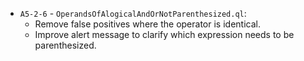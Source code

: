  - `A5-2-6` - `OperandsOfAlogicalAndOrNotParenthesized.ql`:
   - Remove false positives where the operator is identical.
   - Improve alert message to clarify which expression needs to be parenthesized.